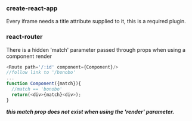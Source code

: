 ### create-react-app

Every iframe needs a title attribute supplied to it, this is a required plugin.

### react-router

There is a hidden 'match' parameter passed through props when using a component render

```js
<Route path='/:id' component={Component}/>
//follow link to '/bonobo'
...
function Component({match}){
  //match == 'bonobo'
  return(<div>{match}<div>);
}
```

***this match prop does not exist when using the 'render' parameter.***
